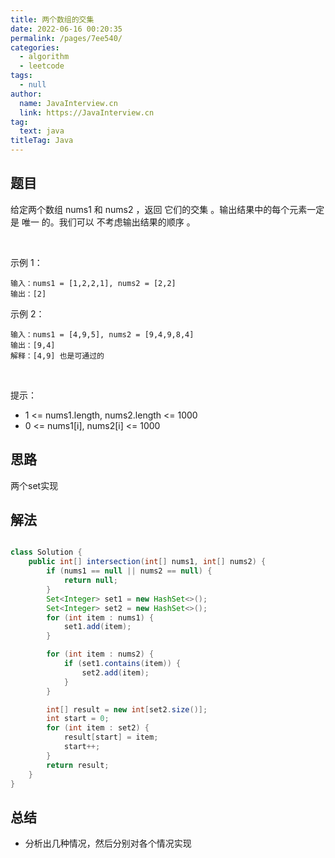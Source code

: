 ```yaml
---
title: 两个数组的交集
date: 2022-06-16 00:20:35
permalink: /pages/7ee540/
categories: 
  - algorithm
  - leetcode
tags: 
  - null
author: 
  name: JavaInterview.cn
  link: https://JavaInterview.cn
tag: 
  text: java
titleTag: Java
---
```



## 题目

给定两个数组 nums1 和 nums2 ，返回 它们的交集 。输出结果中的每个元素一定是 唯一 的。我们可以 不考虑输出结果的顺序 。

 

示例 1：

    输入：nums1 = [1,2,2,1], nums2 = [2,2]
    输出：[2]
示例 2：

    输入：nums1 = [4,9,5], nums2 = [9,4,9,8,4]
    输出：[9,4]
    解释：[4,9] 也是可通过的
 

提示：

- 1 <= nums1.length, nums2.length <= 1000
- 0 <= nums1[i], nums2[i] <= 1000



## 思路

两个set实现

## 解法
```java

class Solution {
    public int[] intersection(int[] nums1, int[] nums2) {
        if (nums1 == null || nums2 == null) {
            return null;
        }
        Set<Integer> set1 = new HashSet<>();
        Set<Integer> set2 = new HashSet<>();
        for (int item : nums1) {
            set1.add(item);
        }

        for (int item : nums2) {
            if (set1.contains(item)) {
                set2.add(item);
            }
        }

        int[] result = new int[set2.size()];
        int start = 0;
        for (int item : set2) {
            result[start] = item;
            start++;
        }
        return result;
    }
}

```

## 总结

- 分析出几种情况，然后分别对各个情况实现 

